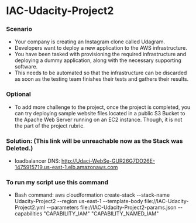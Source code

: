 # IAC-Udacity-Project2
### Scenario 
- Your company is creating an Instagram clone called Udagram.
- Developers want to deploy a new application to the AWS infrastructure.  
- You have been tasked with provisioning the required infrastructure and deploying a dummy application, along with the necessary supporting software.  
- This needs to be automated so that the infrastructure can be discarded as soon as the testing team finishes their tests and gathers their results.  
 
### Optional 
- To add more challenge to the project, once the project is completed, you can try deploying sample website files located in a public S3 Bucket to the Apache Web Server running on an EC2 instance. Though, it is not the part of the project rubric.

### Solution: (This link will be unreachable now as the Stack was Deleted.)
- loadbalancer DNS: http://Udaci-WebSe-GUR26G7DO26E-1475915719.us-east-1.elb.amazonaws.com
### To run my script use this command 
- Bash command: aws cloudformation create-stack --stack-name Udacity-Project2 --region us-east-1 --template-body file://IAC-Udacity-Project2.yml --parameters file://IAC-Udacity-Project2-params.json --capabilities "CAPABILITY_IAM" "CAPABILITY_NAMED_IAM"
